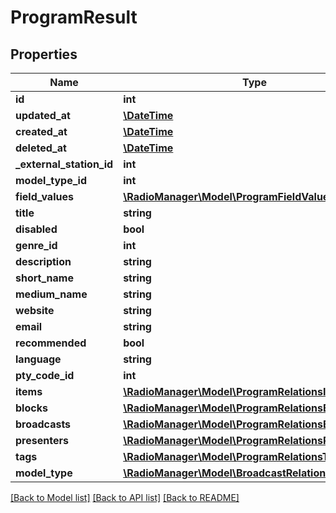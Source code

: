 # ProgramResult

## Properties
Name | Type | Description | Notes
------------ | ------------- | ------------- | -------------
**id** | **int** |  | 
**updated_at** | [**\DateTime**](\DateTime.md) |  | 
**created_at** | [**\DateTime**](\DateTime.md) |  | 
**deleted_at** | [**\DateTime**](\DateTime.md) |  | 
**_external_station_id** | **int** |  | [optional] 
**model_type_id** | **int** |  | 
**field_values** | [**\RadioManager\Model\ProgramFieldValues**](ProgramFieldValues.md) |  | [optional] 
**title** | **string** |  | 
**disabled** | **bool** |  | [optional] 
**genre_id** | **int** |  | [optional] 
**description** | **string** |  | [optional] 
**short_name** | **string** |  | [optional] 
**medium_name** | **string** |  | [optional] 
**website** | **string** |  | [optional] 
**email** | **string** |  | [optional] 
**recommended** | **bool** |  | [optional] 
**language** | **string** |  | [optional] 
**pty_code_id** | **int** |  | [optional] 
**items** | [**\RadioManager\Model\ProgramRelationsItems**](ProgramRelationsItems.md) |  | [optional] 
**blocks** | [**\RadioManager\Model\ProgramRelationsBlocks**](ProgramRelationsBlocks.md) |  | [optional] 
**broadcasts** | [**\RadioManager\Model\ProgramRelationsBroadcasts**](ProgramRelationsBroadcasts.md) |  | [optional] 
**presenters** | [**\RadioManager\Model\ProgramRelationsPresenters**](ProgramRelationsPresenters.md) |  | [optional] 
**tags** | [**\RadioManager\Model\ProgramRelationsTags**](ProgramRelationsTags.md) |  | [optional] 
**model_type** | [**\RadioManager\Model\BroadcastRelationsModelType**](BroadcastRelationsModelType.md) |  | [optional] 

[[Back to Model list]](../README.md#documentation-for-models) [[Back to API list]](../README.md#documentation-for-api-endpoints) [[Back to README]](../README.md)


